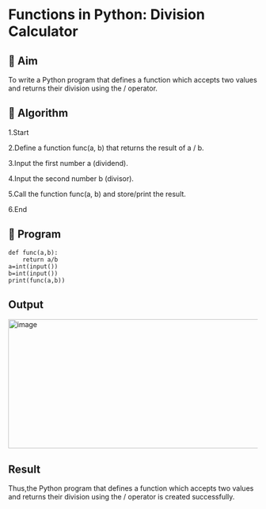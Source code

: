 # Functions in Python: Division Calculator

## 🎯 Aim
To write a Python program that defines a function which accepts two values and returns their division using the / operator.


## 🧠 Algorithm
1.Start

2.Define a function func(a, b) that returns the result of a / b.

3.Input the first number a (dividend).

4.Input the second number b (divisor).

5.Call the function func(a, b) and store/print the result.

6.End
## 🧾 Program
```
def func(a,b):
    return a/b
a=int(input())
b=int(input())
print(func(a,b))
```

## Output
<img width="694" height="260" alt="image" src="https://github.com/user-attachments/assets/0b91b9f1-9141-4183-9bab-40a02895f84b" />


## Result
Thus,the Python program that defines a function which accepts two values and returns their division using the / operator is created successfully.
